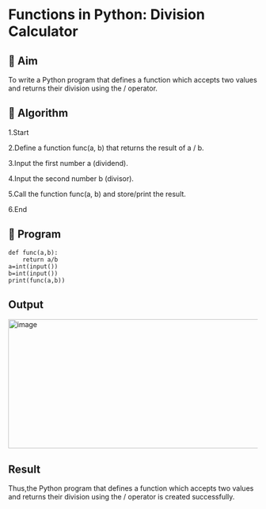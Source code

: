 # Functions in Python: Division Calculator

## 🎯 Aim
To write a Python program that defines a function which accepts two values and returns their division using the / operator.


## 🧠 Algorithm
1.Start

2.Define a function func(a, b) that returns the result of a / b.

3.Input the first number a (dividend).

4.Input the second number b (divisor).

5.Call the function func(a, b) and store/print the result.

6.End
## 🧾 Program
```
def func(a,b):
    return a/b
a=int(input())
b=int(input())
print(func(a,b))
```

## Output
<img width="694" height="260" alt="image" src="https://github.com/user-attachments/assets/0b91b9f1-9141-4183-9bab-40a02895f84b" />


## Result
Thus,the Python program that defines a function which accepts two values and returns their division using the / operator is created successfully.
